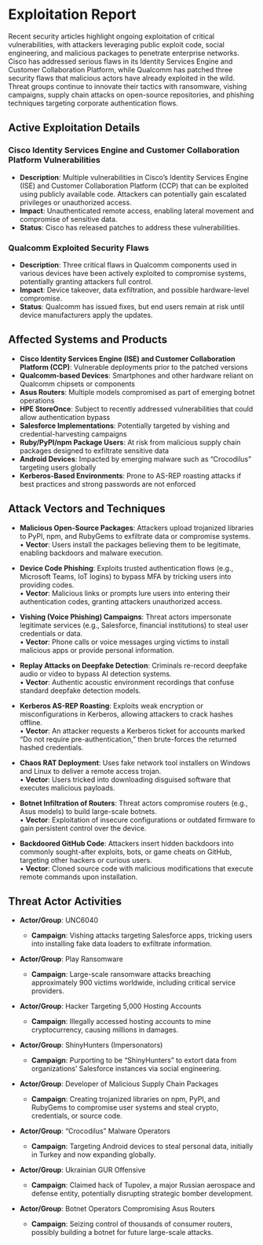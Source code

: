 # Exploitation Report

Recent security articles highlight ongoing exploitation of critical vulnerabilities, with attackers leveraging public exploit code, social engineering, and malicious packages to penetrate enterprise networks. Cisco has addressed serious flaws in its Identity Services Engine and Customer Collaboration Platform, while Qualcomm has patched three security flaws that malicious actors have already exploited in the wild. Threat groups continue to innovate their tactics with ransomware, vishing campaigns, supply chain attacks on open-source repositories, and phishing techniques targeting corporate authentication flows.

## Active Exploitation Details

### Cisco Identity Services Engine and Customer Collaboration Platform Vulnerabilities
- **Description**: Multiple vulnerabilities in Cisco’s Identity Services Engine (ISE) and Customer Collaboration Platform (CCP) that can be exploited using publicly available code. Attackers can potentially gain escalated privileges or unauthorized access.  
- **Impact**: Unauthenticated remote access, enabling lateral movement and compromise of sensitive data.  
- **Status**: Cisco has released patches to address these vulnerabilities.  
 
### Qualcomm Exploited Security Flaws
- **Description**: Three critical flaws in Qualcomm components used in various devices have been actively exploited to compromise systems, potentially granting attackers full control.  
- **Impact**: Device takeover, data exfiltration, and possible hardware-level compromise.  
- **Status**: Qualcomm has issued fixes, but end users remain at risk until device manufacturers apply the updates.  

## Affected Systems and Products

- **Cisco Identity Services Engine (ISE) and Customer Collaboration Platform (CCP)**: Vulnerable deployments prior to the patched versions  
- **Qualcomm-based Devices**: Smartphones and other hardware reliant on Qualcomm chipsets or components  
- **Asus Routers**: Multiple models compromised as part of emerging botnet operations  
- **HPE StoreOnce**: Subject to recently addressed vulnerabilities that could allow authentication bypass  
- **Salesforce Implementations**: Potentially targeted by vishing and credential-harvesting campaigns  
- **Ruby/PyPI/npm Package Users**: At risk from malicious supply chain packages designed to exfiltrate sensitive data  
- **Android Devices**: Impacted by emerging malware such as “Crocodilus” targeting users globally  
- **Kerberos-Based Environments**: Prone to AS-REP roasting attacks if best practices and strong passwords are not enforced  

## Attack Vectors and Techniques

- **Malicious Open-Source Packages**: Attackers upload trojanized libraries to PyPI, npm, and RubyGems to exfiltrate data or compromise systems.  
  • **Vector**: Users install the packages believing them to be legitimate, enabling backdoors and malware execution.

- **Device Code Phishing**: Exploits trusted authentication flows (e.g., Microsoft Teams, IoT logins) to bypass MFA by tricking users into providing codes.  
  • **Vector**: Malicious links or prompts lure users into entering their authentication codes, granting attackers unauthorized access.

- **Vishing (Voice Phishing) Campaigns**: Threat actors impersonate legitimate services (e.g., Salesforce, financial institutions) to steal user credentials or data.  
  • **Vector**: Phone calls or voice messages urging victims to install malicious apps or provide personal information.

- **Replay Attacks on Deepfake Detection**: Criminals re-record deepfake audio or video to bypass AI detection systems.  
  • **Vector**: Authentic acoustic environment recordings that confuse standard deepfake detection models.

- **Kerberos AS-REP Roasting**: Exploits weak encryption or misconfigurations in Kerberos, allowing attackers to crack hashes offline.  
  • **Vector**: An attacker requests a Kerberos ticket for accounts marked “Do not require pre-authentication,” then brute-forces the returned hashed credentials.

- **Chaos RAT Deployment**: Uses fake network tool installers on Windows and Linux to deliver a remote access trojan.  
  • **Vector**: Users tricked into downloading disguised software that executes malicious payloads.

- **Botnet Infiltration of Routers**: Threat actors compromise routers (e.g., Asus models) to build large-scale botnets.  
  • **Vector**: Exploitation of insecure configurations or outdated firmware to gain persistent control over the device.

- **Backdoored GitHub Code**: Attackers insert hidden backdoors into commonly sought-after exploits, bots, or game cheats on GitHub, targeting other hackers or curious users.  
  • **Vector**: Cloned source code with malicious modifications that execute remote commands upon installation.

## Threat Actor Activities

- **Actor/Group**: UNC6040  
  - **Campaign**: Vishing attacks targeting Salesforce apps, tricking users into installing fake data loaders to exfiltrate information.

- **Actor/Group**: Play Ransomware  
  - **Campaign**: Large-scale ransomware attacks breaching approximately 900 victims worldwide, including critical service providers.

- **Actor/Group**: Hacker Targeting 5,000 Hosting Accounts  
  - **Campaign**: Illegally accessed hosting accounts to mine cryptocurrency, causing millions in damages.

- **Actor/Group**: ShinyHunters (Impersonators)  
  - **Campaign**: Purporting to be “ShinyHunters” to extort data from organizations’ Salesforce instances via social engineering.

- **Actor/Group**: Developer of Malicious Supply Chain Packages  
  - **Campaign**: Creating trojanized libraries on npm, PyPI, and RubyGems to compromise user systems and steal crypto, credentials, or source code.

- **Actor/Group**: “Crocodilus” Malware Operators  
  - **Campaign**: Targeting Android devices to steal personal data, initially in Turkey and now expanding globally.

- **Actor/Group**: Ukrainian GUR Offensive  
  - **Campaign**: Claimed hack of Tupolev, a major Russian aerospace and defense entity, potentially disrupting strategic bomber development.

- **Actor/Group**: Botnet Operators Compromising Asus Routers  
  - **Campaign**: Seizing control of thousands of consumer routers, possibly building a botnet for future large-scale attacks.